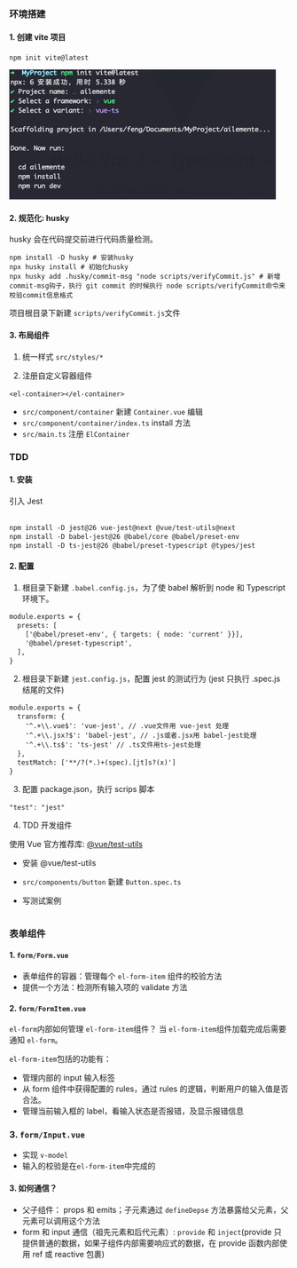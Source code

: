 ### 环境搭建

#### 1. 创建 vite 项目

`npm init vite@latest`

![步骤](./static/1_init.png)

#### 2. 规范化: husky

husky 会在代码提交前进行代码质量检测。

```
npm install -D husky # 安装husky
npx husky install # 初始化husky
npx husky add .husky/commit-msg "node scripts/verifyCommit.js" # 新增commit-msg钩子，执行 git commit 的时候执行 node scripts/verifyCommit命令来校验commit信息格式
```

项目根目录下新建 `scripts/verifyCommit.js`文件

#### 3. 布局组件

1. 统一样式 `src/styles/*`

2. 注册自定义容器组件

`<el-container></el-container>`

- `src/component/container` 新建 `Container.vue` 编辑
- `src/component/container/index.ts` install 方法
- `src/main.ts` 注册 `ElContainer`

### TDD

#### 1. 安装

引入 Jest

```

npm install -D jest@26 vue-jest@next @vue/test-utils@next
npm install -D babel-jest@26 @babel/core @babel/preset-env
npm install -D ts-jest@26 @babel/preset-typescript @types/jest
```

#### 2. 配置

1. 根目录下新建 `.babel.config.js`，为了使 babel 解析到 node 和 Typescript 环境下。

```
module.exports = {
  presets: [
    ['@babel/preset-env', { targets: { node: 'current' }}],
    '@babel/preset-typescript',
  ],
}
```

2. 根目录下新建 `jest.config.js`，配置 jest 的测试行为 (jest 只执行 .spec.js 结尾的文件)

```
module.exports = {
  transform: {
    '^.+\\.vue$': 'vue-jest', // .vue文件用 vue-jest 处理
    '^.+\\.jsx?$': 'babel-jest', // .js或者.jsx用 babel-jest处理
    '^.+\\.ts$': 'ts-jest' // .ts文件用ts-jest处理
  },
  testMatch: ['**/?(*.)+(spec).[jt]s?(x)']
}
```

3. 配置 package.json，执行 scrips 脚本

`"test": "jest"`

4. TDD 开发组件

使用 Vue 官方推荐库: [@vue/test-utils](https://next.vue-test-utils.vuejs.org/)

- 安装 @vue/test-utils
- `src/components/button` 新建 `Button.spec.ts`
- 写测试案例

  ```

  ```

### 表单组件

#### 1. `form/Form.vue`

- 表单组件的容器：管理每个 `el-form-item` 组件的校验方法
- 提供一个方法：检测所有输入项的 validate 方法

#### 2. `form/FormItem.vue`

`el-form`内部如何管理 `el-form-item`组件？
当 `el-form-item`组件加载完成后需要通知 `el-form`。

`el-form-item`包括的功能有：

- 管理内部的 input 输入标签
- 从 form 组件中获得配置的 rules，通过 rules 的逻辑，判断用户的输入值是否合法。
- 管理当前输入框的 label，看输入状态是否报错，及显示报错信息

### 3. `form/Input.vue`

- 实现 `v-model`
- 输入的校验是在`el-form-item`中完成的

#### 3. 如何通信？

- 父子组件： props 和 emits；子元素通过 `defineDepse` 方法暴露给父元素，父元素可以调用这个方法
- form 和 input 通信（祖先元素和后代元素）: `provide` 和 `inject`(provide 只提供普通的数据，如果子组件内部需要响应式的数据，在 provide 函数内部使用 ref 或 reactive 包裹)
